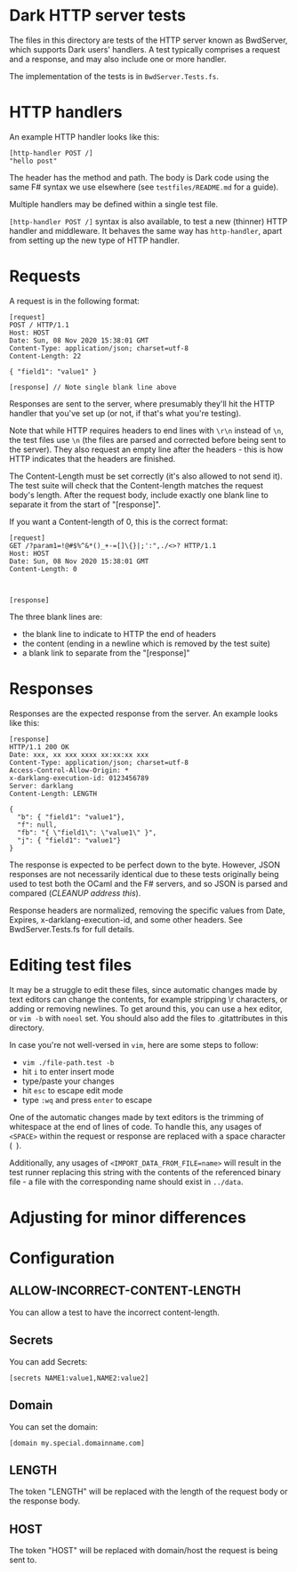 # Dark HTTP server tests

The files in this directory are tests of the HTTP server known as BwdServer,
which supports Dark users' handlers. A test typically comprises a request and a
response, and may also include one or more handler.

The implementation of the tests is in `BwdServer.Tests.fs`.

# HTTP handlers

An example HTTP handler looks like this:

```
[http-handler POST /]
"hello post"
```

The header has the method and path. The body is Dark code using the same F#
syntax we use elsewhere (see `testfiles/README.md` for a guide).

Multiple handlers may be defined within a single test file.

`[http-handler POST /]` syntax is also available, to test a new (thinner)
HTTP handler and middleware. It behaves the same way has `http-handler`, apart
from setting up the new type of HTTP handler.

# Requests

A request is in the following format:

```
[request]
POST / HTTP/1.1
Host: HOST
Date: Sun, 08 Nov 2020 15:38:01 GMT
Content-Type: application/json; charset=utf-8
Content-Length: 22

{ "field1": "value1" }

[response] // Note single blank line above
```

Responses are sent to the server, where presumably they'll hit the HTTP handler
that you've set up (or not, if that's what you're testing).

Note that while HTTP requires headers to end lines with `\r\n` instead of `\n`,
the test files use `\n` (the files are parsed and corrected before being sent
to the server). They also request an empty line after the headers - this is how
HTTP indicates that the headers are finished.

The Content-Length must be set correctly (it's also allowed to not send it). The test
suite will check that the Content-length matches the request body's length. After the
request body, include exactly one blank line to separate it from the start of
"\[response\]".

If you want a Content-length of 0, this is the correct format:

```
[request]
GET /?param1=!@#$%^&*()_+-=[]\{}|;':",./<>? HTTP/1.1
Host: HOST
Date: Sun, 08 Nov 2020 15:38:01 GMT
Content-Length: 0



[response]
```

The three blank lines are:

- the blank line to indicate to HTTP the end of headers
- the content (ending in a newline which is removed by the test suite)
- a blank link to separate from the "\[response\]"

# Responses

Responses are the expected response from the server. An example looks like this:

```
[response]
HTTP/1.1 200 OK
Date: xxx, xx xxx xxxx xx:xx:xx xxx
Content-Type: application/json; charset=utf-8
Access-Control-Allow-Origin: *
x-darklang-execution-id: 0123456789
Server: darklang
Content-Length: LENGTH

{
  "b": { "field1": "value1"},
  "f": null,
  "fb": "{ \"field1\": \"value1\" }",
  "j": { "field1": "value1"}
}
```

The response is expected to be perfect down to the byte. However, JSON responses are
not necessarily identical due to these tests originally being used to test both the
OCaml and the F# servers, and so JSON is parsed and compared (_CLEANUP address this_).

Response headers are normalized, removing the specific values from Date, Expires,
x-darklang-execution-id, and some other headers. See BwdServer.Tests.fs for full
details.

# Editing test files

It may be a struggle to edit these files, since automatic changes made by text
editors can change the contents, for example stripping \r characters, or adding or
removing newlines. To get around this, you can use a hex editor, or `vim -b` with
`noeol` set. You should also add the files to .gitattributes in this directory.

In case you're not well-versed in `vim`, here are some steps to follow:

- `vim ./file-path.test -b`
- hit `i` to enter insert mode
- type/paste your changes
- hit `esc` to escape edit mode
- type `:wq` and press `enter` to escape

One of the automatic changes made by text editors is the trimming of whitespace
at the end of lines of code. To handle this, any usages of `<SPACE>` within the
request or response are replaced with a space character (` `).

Additionally, any usages of `<IMPORT_DATA_FROM_FILE=name>` will result in the
test runner replacing this string with the contents of the referenced binary
file - a file with the corresponding name should exist in `../data`.

# Adjusting for minor differences

# Configuration

## ALLOW-INCORRECT-CONTENT-LENGTH

You can allow a test to have the incorrect content-length.

## Secrets

You can add Secrets:

```
[secrets NAME1:value1,NAME2:value2]
```

## Domain

You can set the domain:

```
[domain my.special.domainname.com]
```

## LENGTH

The token "LENGTH" will be replaced with the length of the request body or the
response body.

## HOST

The token "HOST" will be replaced with domain/host the request is being sent to.
